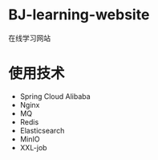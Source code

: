 # BJ-learning-website
在线学习网站
# 使用技术
+ Spring Cloud Alibaba
+ Nginx
+ MQ
+ Redis
+ Elasticsearch
+ MinIO
+ XXL-job
